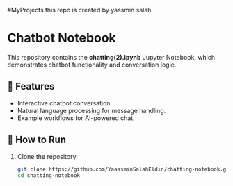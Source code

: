 #MyProjects
this repo is created by yassmin salah
# Chatbot Notebook

This repository contains the **chatting(2).ipynb** Jupyter Notebook, which demonstrates chatbot functionality and conversation logic.

## 📌 Features
- Interactive chatbot conversation.
- Natural language processing for message handling.
- Example workflows for AI-powered chat.

## 🚀 How to Run
1. Clone the repository:
   ```bash
   git clone https://github.com/YaassminSalahEldin/chatting-notebook.git
   cd chatting-notebook
